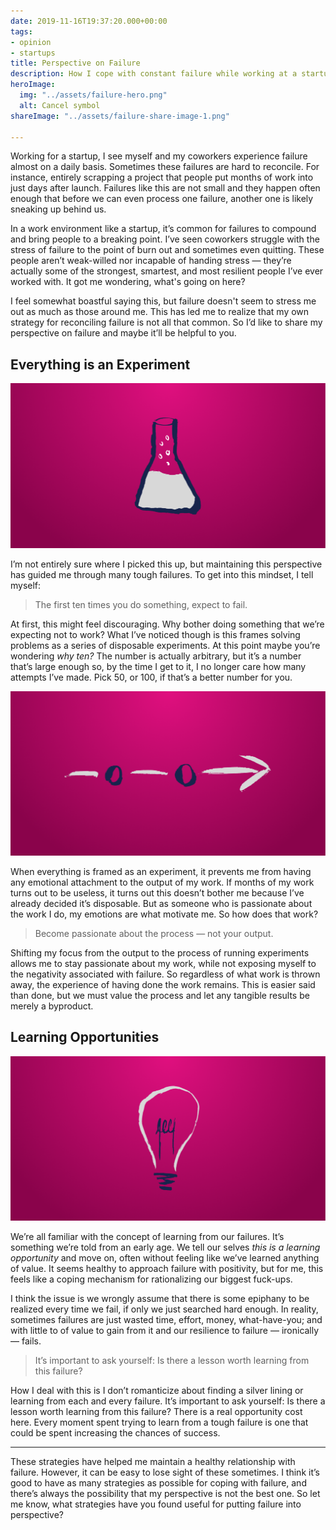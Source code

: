 ```yaml
---
date: 2019-11-16T19:37:20.000+00:00
tags:
- opinion
- startups
title: Perspective on Failure
description: How I cope with constant failure while working at a startup.
heroImage:
  img: "../assets/failure-hero.png"
  alt: Cancel symbol
shareImage: "../assets/failure-share-image-1.png"

---
```

Working for a startup, I see myself and my coworkers experience failure almost on a daily basis. Sometimes these failures are hard to reconcile. For instance, entirely scrapping a project that people put months of work into just days after launch. Failures like this are not small and they happen often enough that before we can even process one failure, another one is likely sneaking up behind us.

In a work environment like a startup, it’s common for failures to compound and bring people to a breaking point. I’ve seen coworkers struggle with the stress of failure to the point of burn out and sometimes even quitting. These people aren’t weak-willed nor incapable of handing stress — they’re actually some of the strongest, smartest, and most resilient people I’ve ever worked with. It got me wondering, what's going on here? 

I feel somewhat boastful saying this, but failure doesn't seem to stress me out as much as those around me. This has led me to realize that my own strategy for reconciling failure is not all that common. So I’d like to share my perspective on failure and maybe it’ll be helpful to you.

## Everything is an Experiment

![Lab beaker](../assets/failure-experiment.png)

I’m not entirely sure where I picked this up, but maintaining this perspective has guided me through many tough failures. To get into this mindset, I tell myself:

> The first ten times you do something, expect to fail.

At first, this might feel discouraging. Why bother doing something that we’re expecting not to work? What I’ve noticed though is this frames solving problems as a series of disposable experiments. At this point maybe you’re wondering _why ten?_ The number is actually arbitrary, but it’s a number that’s large enough so, by the time I get to it, I no longer care how many attempts I’ve made. Pick 50, or 100, if that’s a better number for you.

![Process flow](../assets/failure-process.png)

When everything is framed as an experiment, it prevents me from having any emotional attachment to the output of my work. If months of my work turns out to be useless, it turns out this doesn’t bother me because I’ve already decided it’s disposable. But as someone who is passionate about the work I do, my emotions are what motivate me. So how does that work?

> Become passionate about the process — not your output.

Shifting my focus from the output to the process of running experiments allows me to stay passionate about my work, while not exposing myself to the negativity associated with failure. So regardless of what work is thrown away, the experience of having done the work remains. This is easier said than done, but we must value the process and let any tangible results be merely a byproduct.

## Learning Opportunities

![lightbulb](../assets/failure-learning.png)

We’re all familiar with the concept of learning from our failures. It’s something we’re told from an early age. We tell our selves _this is a learning opportunity_ and move on, often without feeling like we’ve learned anything of value. It seems healthy to approach failure with positivity, but for me, this feels like a coping mechanism for rationalizing our biggest fuck-ups. 

I think the issue is we wrongly assume that there is some epiphany to be realized every time we fail, if only we just searched hard enough. In reality, sometimes failures are just wasted time, effort, money, what-have-you; and with little to of value to gain from it and our resilience to failure — ironically — fails.

> It’s important to ask yourself: Is there a lesson worth learning from this failure?

How I deal with this is I don’t romanticize about finding a silver lining or learning from each and every failure. It’s important to ask yourself: Is there a lesson worth learning from this failure? There is a real opportunity cost here. Every moment spent trying to learn from a tough failure is one that could be spent increasing the chances of success.

***

These strategies have helped me maintain a healthy relationship with failure. However, it can be easy to lose sight of these sometimes. I think it’s good to have as many strategies as possible for coping with failure, and there’s always the possibility that my perspective is not the best one. So let me know, what strategies have you found useful for putting failure into perspective?